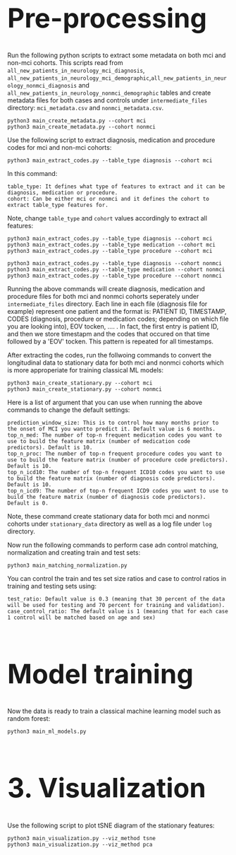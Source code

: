 
<h1 style="font-size:60px;">Pre-processing</h1>

Run the following python scripts to extract some metadata on both mci and non-mci cohorts. This scripts read from ```all_new_patients_in_neurology_mci_diagnosis```, ```all_new_patients_in_neurology_mci_demographic```,```all_new_patients_in_neurology_nonmci_diagnosis``` and  ```all_new_patients_in_neurology_nonmci_demographic``` tables and create metadata files for both cases and controls under ```intermediate_files``` directory: ```mci_metadata.csv``` and ```nonmci_metadata.csv```.

```
python3 main_create_metadata.py --cohort mci
python3 main_create_metadata.py --cohort nonmci
```
Use the following script to extract diagnosis, medication and procedure codes for mci and non-mci cohorts:
```
python3 main_extract_codes.py --table_type diagnosis --cohort mci
```
In this command:
```
table_type: It defines what type of features to extract and it can be diagnosis, medication or procedure. 
cohort: Can be either mci or nonmci and it defines the cohort to extract table_type features for.
```
Note, change ```table_type``` and ```cohort``` values accordingly to extract all features:
```
python3 main_extract_codes.py --table_type diagnosis --cohort mci
python3 main_extract_codes.py --table_type medication --cohort mci
python3 main_extract_codes.py --table_type procedure --cohort mci

python3 main_extract_codes.py --table_type diagnosis --cohort nonmci
python3 main_extract_codes.py --table_type medication --cohort nonmci
python3 main_extract_codes.py --table_type procedure --cohort nonmci

```
Running the above commands will create diagnosis, medication and procedure files for both mci and nonmci cohorts seperately under ```intermediate_files``` directory. Each line in each file (diagnosis file for example) represent one patient and the format is: PATIENT ID, TIMESTAMP, CODES (diagnosis, procedure or medication codes; depending on which file you are looking into), EOV tocken, .... . In fact, the first entry is patient ID, and then we store timestapm and the codes that occured on that time followed by a 'EOV' tocken. This pattern is repeated for all timestamps. 

After extracting the codes, run the follwoing commands to convert the longitudinal data to stationary data for both mci and nonmci cohorts which is more approperiate for training classical ML models:
```
python3 main_create_stationary.py --cohort mci
python3 main_create_stationary.py --cohort nonmci
```
Here is a list of argument that you can use when running the above commands to change the default settings:
```
prediction_window_size: This is to control how many months prior to the onset of MCI you wantto predict it. Default value is 6 months. 
top_n_med: The number of top-n frequent medication codes you want to use to build the feature matrix (number of medication code predictors). Default is 10.
top_n_proc: The number of top-n frequent procedure codes you want to use to build the feature matrix (number of procedure code predictors). Default is 10.
top_n_icd10: The number of top-n frequent ICD10 codes you want to use to build the feature matrix (number of diagnosis code predictors). Default is 10.
top_n_icd9: The number of top-n frequent ICD9 codes you want to use to build the feature matrix (number of diagnosis code predictors). Default is 0.
```
Note, these command create stationary data for both mci and nonmci cohorts under ```stationary_data``` directory as well as a log file under ```log``` directory. 

Now run the following commands to perform case adn control matching, normalization and creating train and test sets:
```
python3 main_matching_normalization.py
```
You can control the train and tes set size ratios and case to control ratios in training and testing sets using:
```
test_ratio: Default value is 0.3 (meaning that 30 percent of the data will be used for testing and 70 percent for training and validation).
case_control_ratio: The default value is 1 (meaning that for each case 1 control will be matched based on age and sex)
```
<h1 style="font-size:60px;">Model training</h1>
Now the data is ready to train a classical machine learning model such as random forest:

```
python3 main_ml_models.py
```

<h1 style="font-size:60px;">3. Visualization</h1>
Use the following script to plot tSNE diagram of the stationary features:

```
python3 main_visualization.py --viz_method tsne
python3 main_visualization.py --viz_method pca   
```
